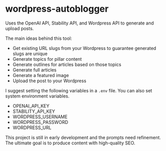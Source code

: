 # wordpress-autoblogger

Uses the OpenAI API, Stability API, and Wordpress API to generate and upload posts.

The main ideas behind this tool:
* Get existing URL slugs from your Wordpress to guarantee generated slugs are unique
* Generate topics for pillar content
* Generate outlines for articles based on those topics
* Generate full articles
* Generate a featured image
* Upload the post to your Wordpress

I suggest setting the following variables in a `.env` file. You can also set system environment variables.

* OPENAI_API_KEY
* STABILITY_API_KEY
* WORDPRESS_USERNAME
* WORDPRESS_PASSWORD
* WORDPRESS_URL

This project is still in early development and the prompts need refinement. The ultimate goal is to produce content with high-quality SEO.
